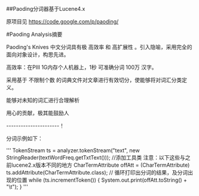 ##Paoding分词器基于Lucene4.x

原项目见 https://code.google.com/p/paoding/

#Paoding Analysis摘要

Paoding's Knives 中文分词具有极 高效率 和 高扩展性 。引入隐喻，采用完全的面向对象设计，构思先进。

高效率：在PIII 1G内存个人机器上，1秒 可准确分词 100万 汉字。

采用基于 不限制个数 的词典文件对文章进行有效切分，使能够将对词汇分类定义。

能够对未知的词汇进行合理解析

用心的贡献，极其能鼓励人

----------------------！

分词示例如下：


'''
TokenStream ts = analyzer.tokenStream("text", new StringReader(textWordFreq.getTxtText()));
//添加工具类  注意：以下这些与之前lucene2.x版本不同的地方
CharTermAttribute offAtt = (CharTermAttribute) ts.addAttribute(CharTermAttribute.class);
// 循环打印出分词的结果，及分词出现的位置
while (ts.incrementToken()) {
    System.out.print(offAtt.toString() + "\t");
}
'''
